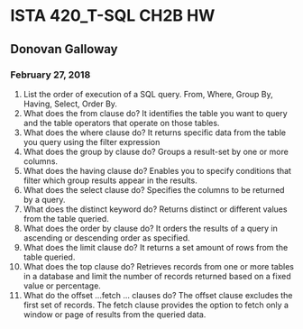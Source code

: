 # ISTA 420_T-SQL CH2B HW
## Donovan Galloway
### February 27, 2018

1. List the order of execution of a SQL query. 
From, Where, Group By, Having, Select, Order By.
1. What does the from clause do? 
It identifies the table you want to query and the table operators that operate on those tables.
1. What does the where clause do? 
It returns specific data from the table you query using the filter expression
1. What does the group by clause do? 
Groups a result-set by one or more columns. 
1. What does the having clause do? 
Enables you to specify conditions that filter which group results appear in the results.
1. What does the select clause do? 
Specifies the columns to be returned by a query.
1. What does the distinct keyword do? 
Returns distinct or different values from the table queried. 
1. What does the order by clause do? 
It orders the results of a query in ascending or descending order as specified.
1. What does the limit clause do? 
It returns a set amount of rows from the table queried.
1. What does the top clause do? 
Retrieves records from one or more tables in a database and limit the number of records returned based on a fixed value or percentage.
1. What do the offset ...fetch ... clauses do? 
The offset clause excludes the first set of records. 
The fetch clause provides the option to fetch only a window or page of results from the queried data. 